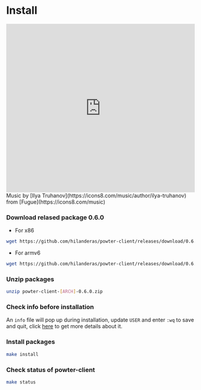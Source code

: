 # Install
<iframe frameborder="0" width="100%" height="450" src="https://www.dailymotion.com/embed/video/x74rdwc" allowfullscreen allow="autoplay"></iframe>
Music by [Ilya Truhanov](https://icons8.com/music/author/ilya-truhanov) from [Fugue](https://icons8.com/music)

### Download relased package 0.6.0
* For x86
```bash
wget https://github.com/hilanderas/powter-client/releases/download/0.6.0/powter-client-x86-0.6.0.zip
```

* For armv6
```bash
wget https://github.com/hilanderas/powter-client/releases/download/0.6.0/powter-client-armv6-0.6.0.zip
```

### Unzip packages
```bash
unzip powter-client-[ARCH]-0.6.0.zip
```

### Check info before installation
An `info` file will pop up during installation, update `USER` and enter `:wq` to save and quit, click [here](../usermanual/INFO.md) to get more details about it.

### Install packages
```bash
make install
```

### Check status of powter-client
```bash
make status
```

